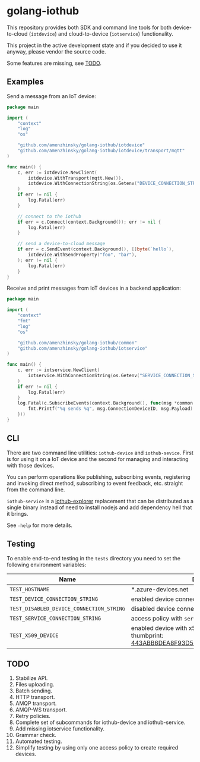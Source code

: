 # golang-iothub

This repository provides both SDK and command line tools for both device-to-cloud (`iotdevice`) and cloud-to-device (`iotservice`) functionality.

This project in the active development state and if you decided to use it anyway, please vendor the source code.

Some features are missing, see [TODO](https://github.com/amenzhinsky/golang-iothub#todo).

## Examples

Send a message from an IoT device:

```go
package main

import (
	"context"
	"log"
	"os"

	"github.com/amenzhinsky/golang-iothub/iotdevice"
	"github.com/amenzhinsky/golang-iothub/iotdevice/transport/mqtt"
)

func main() {
	c, err := iotdevice.NewClient(
		iotdevice.WithTransport(mqtt.New()),
		iotdevice.WithConnectionString(os.Getenv("DEVICE_CONNECTION_STRING")),
	)
	if err != nil {
		log.Fatal(err)
	}

	// connect to the iothub
	if err = c.Connect(context.Background()); err != nil {
		log.Fatal(err)
	}

	// send a device-to-cloud message
	if err = c.SendEvent(context.Background(), []byte(`hello`),
		iotdevice.WithSendProperty("foo", "bar"),
	); err != nil {
		log.Fatal(err)
	}
}
```

Receive and print messages from IoT devices in a backend application:

```go
package main

import (
	"context"
	"fmt"
	"log"
	"os"

	"github.com/amenzhinsky/golang-iothub/common"
	"github.com/amenzhinsky/golang-iothub/iotservice"
)

func main() {
	c, err := iotservice.NewClient(
		iotservice.WithConnectionString(os.Getenv("SERVICE_CONNECTION_STRING")),
	)
	if err != nil {
		log.Fatal(err)
	}
	log.Fatal(c.SubscribeEvents(context.Background(), func(msg *common.Message) {
		fmt.Printf("%q sends %q", msg.ConnectionDeviceID, msg.Payload)
	}))
}
```

## CLI

There are two command line utilities: `iothub-device` and `iothub-sevice`. First is for using it on a IoT device and the second for managing and interacting with those devices. 

You can perform operations like publishing, subscribing events, registering and invoking direct method, subscribing to event feedback, etc. straight from the command line.

`iothub-service` is a [iothub-explorer](https://github.com/Azure/iothub-explorer) replacement that can be distributed as a single binary instead of need to install nodejs and add dependency hell that it brings.

See `-help` for more details.

## Testing

To enable end-to-end testing in the `tests` directory you need to set the following environment variables:

| Name | Description |
| --- | --- |
| `TEST_HOSTNAME`                 | *.azure-devices.net |
| `TEST_DEVICE_CONNECTION_STRING` | enabled device connection string |
| `TEST_DISABLED_DEVICE_CONNECTION_STRING` | disabled device connection string |
| `TEST_SERVICE_CONNECTION_STRING` | access policy with `service connect` permission |
| `TEST_X509_DEVICE` | enabled device with x509 self signed certificate, thumbprint:  [443ABB6DEA8F93D5987D31D2607BE2931217752C](https://github.com/amenzhinsky/golang-iothub/blob/master/tests/testdata/device.crt) |

## TODO

1. Stabilize API.
1. Files uploading.
1. Batch sending.
1. HTTP transport.
1. AMQP transport.
1. AMQP-WS transport.
1. Retry policies.
1. Complete set of subcommands for iothub-device and iothub-service.
1. Add missing iotservice functionality.
1. Grammar check.
1. Automated testing.
1. Simplify testing by using only one access policy to create required devices.
